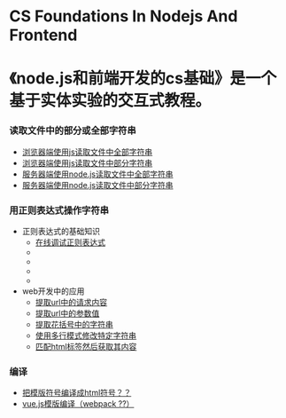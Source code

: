 # CS Foundations In Nodejs And Frontend
# 《node.js和前端开发的cs基础》是一个基于实体实验的交互式教程。

### 读取文件中的部分或全部字符串

- [浏览器端使用js读取文件中全部字符串](/chapters/读取文件中的部分或全部字符串/浏览器端使用js读取文件中全部字符串.md)
- [浏览器端使用js读取文件中部分字符串](/chapters/读取文件中的部分或全部字符串/浏览器端使用js读取文件中部分字符串.md)
- [服务器端使用node.js读取文件中全部字符串](/chapters/读取文件中的部分或全部字符串/服务器端使用node.js读取文件中全部字符串.md)
- [服务器端使用node.js读取文件中部分字符串](/chapters/读取文件中的部分或全部字符串/服务器端使用node.js读取文件中部分字符串.md)

### 用正则表达式操作字符串

- 正则表达式的基础知识
	- [在线调试正则表达式](/chapters/用正则表达式操作字符串/在线调试正则表达式.md)
	- [](/chapters/用正则表达式操作字符串/.md)
	- [](/chapters/用正则表达式操作字符串/.md)
	- [](/chapters/用正则表达式操作字符串/.md)
	- [](/chapters/用正则表达式操作字符串/.md)
- web开发中的应用
	- [提取url中的请求内容](/chapters/用正则表达式操作字符串/提取url中的请求内容.md)
	- [提取url中的参数值](/chapters/用正则表达式操作字符串/提取url中的参数值.md)
	- [提取花括号中的字符串](/chapters/用正则表达式操作字符串/提取花括号中的字符串.md)
	- [使用多行模式修改特定字符串](/chapters/用正则表达式操作字符串/使用多行模式修改特定字符串.md)
	- [匹配html标签然后获取其内容](/chapters/用正则表达式操作字符串/匹配html标签然后获取其内容.md)

### 编译

- [把模版符号编译成html符号？？](/chapters/.md)
- [vue.js模版编译（webpack ??）](/chapters/.md)


